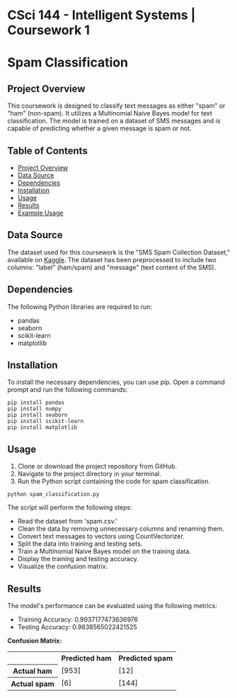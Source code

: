 # CSci 144 - Intelligent Systems | Coursework 1
# Spam Classification

## Project Overview
<a id="project-overview"></a>
This coursework is designed to classify text messages as either "spam" or "ham" (non-spam). It utilizes a Multinomial Naive Bayes model for text classification. The model is trained on a dataset of SMS messages and is capable of predicting whether a given message is spam or not.

## Table of Contents
- [Project Overview](#project-overview)
- [Data Source](#data-source)
- [Dependencies](#dependencies)
- [Installation](#installation)
- [Usage](#usage)
- [Results](#results)
- [Example Usage](#example-usage)

## Data Source
<a id="data-source"></a>
The dataset used for this coursework is the "SMS Spam Collection Dataset," available on [Kaggle](https://www.kaggle.com/datasets/uciml/sms-spam-collection-dataset). The dataset has been preprocessed to include two columns: "label" (ham/spam) and "message" (text content of the SMS).

## Dependencies
<a id="dependencies"></a>
The following Python libraries are required to run:
- pandas
- seaborn
- scikit-learn
- matplotlib

## Installation
<a id="installation"></a>
To install the necessary dependencies, you can use pip. Open a command prompt and run the following commands:
```
pip install pandas
pip install numpy
pip install seaborn
pip install scikit-learn
pip install matplotlib
```

## Usage
<a id="usage"></a>
1. Clone or download the project repository from GitHub.
2. Navigate to the project directory in your terminal.
3. Run the Python script containing the code for spam classification.
```
python spam_classification.py
```
The script will perform the following steps:
  - Read the dataset from 'spam.csv.'
  - Clean the data by removing unnecessary columns and renaming them.
  - Convert text messages to vectors using CountVectorizer.
  - Split the data into training and testing sets.
  - Train a Multinomial Naive Bayes model on the training data.
  - Display the training and testing accuracy.
  - Visualize the confusion matrix.


## Results
<a id="results"></a>
The model's performance can be evaluated using the following metrics:
- Training Accuracy: 0.9937177473636976
- Testing Accuracy: 0.9838565022421525

**Confusion Matrix:**

<table>
  <tr>
    <th></th>
    <th>Predicted ham</th>
    <th>Predicted spam</th>
  </tr>
  <tr>
    <th>Actual ham</th>
    <td>[953]</td>
    <td>[12]</td>
  </tr>
  <tr>
    <th>Actual spam</th>
    <td>[6]</td>
    <td>[144]</td>
  </tr>
</table>

